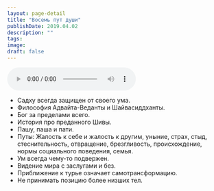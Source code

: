 ```yaml
---
layout: page-detail
title: "Восемь пут души"
publishDate: 2019.04.02
description: ""
tags:
image:
draft: false
---
```


<audio title="2019.04.02 - Восемь пут души.mp3" src="https://filer-api.advayta.org/v1.0/public/files/74394" controls=""></audio>

* Садху всегда защищен от своего ума.
* Философия Адвайта-Веданты и Шайвасиддханты.
* Бог за пределами всего.
* История про преданного Шивы.
* Пашу, паша и пати.
* Путы: Жалость к себе и жалость к другим, уныние, страх, стыд, стеснительность, отвращение, брезгливость, происхождение, нормы социального поведения, семья.
* Ум всегда чему-то подвержен.
* Видение мира с заслугами и без.
* Приближение к турье означает самотрансформацию.
* Не принимать позицию более низших тел.

  

